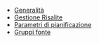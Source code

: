 - [Generalità](Sorgenti/DOC_OPE/TA/B£AMO/M5_OPE001)
- [Gestione Risalite](Sorgenti/DOC/OJ/PGM/B£GRI2)
- [Parametri di pianificazione](Sorgenti/DOC/OJ/PGM/M5ARTP)
- [Gruppi fonte](Sorgenti/DOC_OPE/TA/B£AMO/M5_OPE003)
